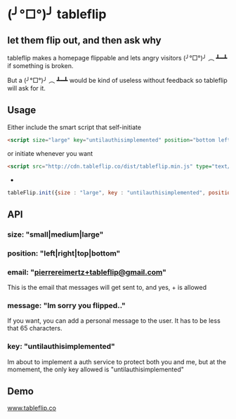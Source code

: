 # (╯°□°)╯ tableflip

## let them flip out, and then ask why

tableflip makes a homepage flippable
and lets angry visitors (╯°□°)╯ ︵ ┻━┻
if something is broken.

But a (╯°□°)╯ ︵ ┻━┻ would be
kind of useless without feedback
so tableflip will ask for it.

## Usage

Either include the smart script that self-initiate
```html
<script size="large" key="untilauthisimplemented" position="bottom left" email="pierrereimertz+tableflip@gmail.com" message="Im sorry you flipped out and that I broke your heart." src="http://cdn.tableflip.co/dist/tableflip.min.js" type="text/javascript"></script>
```

or initiate whenever you want
```html
<script src="http://cdn.tableflip.co/dist/tableflip.min.js" type="text/javascript"></script>
```
+
```javascript
tableFlip.init({size : "large", key : "untilauthisimplemented", position : "bottom left", email : "pierrereimertz+tableflip@gmail.com", message="Im sorry you flipped out and that I broke your heart."});
```

## API

### size: "small|medium|large"

### position: "left|right|top|bottom"

### email: "pierrereimertz+tableflip@gmail.com"
This is the email that messages will get sent to, and yes, + is allowed

### message: "Im sorry you flipped.."
If you want, you can add a personal message to the user. It has to be less that 65 characters.

### key: "untilauthisimplemented"
Im about to implement a auth service to protect both you and me, but at the
momement, the only key allowed is "untilauthisimplemented"

## Demo

www.tableflip.co



